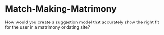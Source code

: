 # Match-Making-Matrimony
How would you create a suggestion model that accurately show the right fit for the user in a matrimony or dating site?
